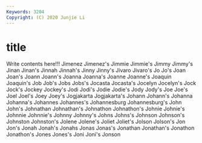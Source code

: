 ```yaml
---
Keywords: 3204
Copyright: (C) 2020 Junjie Li
---
```


# title

Write contents here!!!
Jimenez
Jimenez's 
Jimmie 
Jimmie's 
Jimmy 
Jimmy's 
Jinan 
Jinan's 
Jinnah 
Jinnah's 
Jinny
Jinny's 
Jivaro 
Jivaro's 
Jo 
Jo's 
Joan 
Joan's 
Joann 
Joann's 
Joanna
Joanna's 
Joanne 
Joanne's 
Joaquin 
Joaquin's 
Job 
Job's 
Jobs 
Jobs's 
Jocasta
Jocasta's 
Jocelyn 
Jocelyn's 
Jock 
Jock's 
Jockey 
Jockey's 
Jodi 
Jodi's 
Jodie
Jodie's 
Jody 
Jody's 
Joe 
Joe's 
Joel 
Joel's 
Joey 
Joey's 
Jogjakarta
Jogjakarta's 
Johann 
Johann's 
Johanna 
Johanna's 
Johannes 
Johannes's 
Johannesburg 
Johannesburg's 
John
John's 
Johnathan 
Johnathan's 
Johnathon 
Johnathon's 
Johnie 
Johnie's 
Johnnie 
Johnnie's 
Johnny
Johnny's 
Johns 
Johns's 
Johnson 
Johnson's 
Johnston 
Johnston's 
Jolene 
Jolene's 
Joliet
Joliet's 
Jolson 
Jolson's 
Jon 
Jon's 
Jonah 
Jonah's 
Jonahs 
Jonas 
Jonas's
Jonathan 
Jonathan's 
Jonathon 
Jonathon's 
Jones 
Jones's 
Joni 
Joni's 
Jonson 
